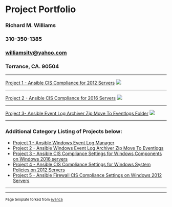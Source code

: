 # Project Portfolio
### Richard M. Williams
### 310-350-1385
### williamsitv@yahoo.com
### Torrance, CA. 90504

---

[Project 1 - Ansible CIS Compliance for 2012 Servers](https://github.com/rwilliam4444/ansible-collection-compliance-windows-2012)
<img src="images/dummy_thumbnail.jpg?raw=true"/>

---
[Project 2 - Ansible CIS Compliance for 2016 Servers](https://github.com/rwilliam4444/ansible-collection-compliance-windows-2016)
<img src="images/dummy_thumbnail.jpg?raw=true"/>

---
[Project 3- Ansible Event Log Archiver Zip Move To Eventlogs Folder](https://github.com/rwilliam4444/ansible-role-event-log-archiver-zip-move-to-eventlogs-folder)
<img src="images/dummy_thumbnail.jpg?raw=true"/>

---

### Additional Category Listing of Projects below:

- [Project 1 - Ansible Windows Event Log Manager](https://github.com/rwilliam4444/ansible-role-windows-event-log-manager)
- [Project 2 - Ansible Windows Event Log Archiver Zip Move To Eventlogs](https://github.com/rwilliam4444/ansible-role-event-log-archiver-zip-move-to-eventlogs-folder)
- [Project 3 - Ansible CIS Compliance Settings for Windows Components on Windows 2016 servers](https://github.com/rwilliam4444/ansible-role-compliance-windows-windows-components-policy-2016)
- [Project 4 - Ansible CIS Compliance Settings for Windows System Policies on 2012 Servers](https://github.com/rwilliam4444/ansible-role-compliance-windows-system-policy-2012)
- [Project 5 - Ansible Firewall CIS Compliance Settings on Windows 2012 Servers](https://github.com/rwilliam4444/ansible-role-compliance-windows-firewall-policy-2012)

---



---
<p style="font-size:11px">Page template forked from <a href="https://github.com/evanca/quick-portfolio">evanca</a></p>
<!-- Remove above link if you don't want to attibute -->
